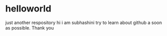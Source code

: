 # helloworld
just another respository
hi i am subhashini
try to learn about github a soon as possible.
Thank you
